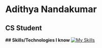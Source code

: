 # Adithya Nandakumar

## CS Student

**## Skills/Technologies I know**
[![My Skills](https://skillicons.dev/icons?i=java,python,c,linux,html,css)](https://skillicons.dev)


